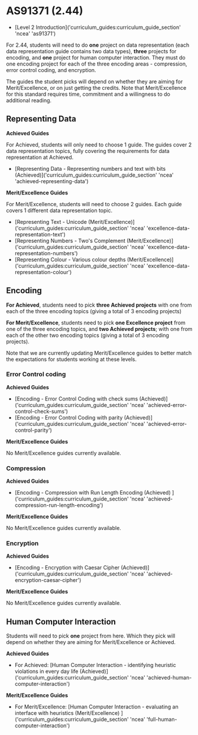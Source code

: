 # AS91371 (2.44)

- [Level 2 Introduction]('curriculum_guides:curriculum_guide_section' 'ncea' 'as91371')

For 2.44, students will need to do **one** project on data representation (each data representation guide contains two data types), **three** projects for encoding, and **one** project for human computer interaction.
They must do one encoding project for each of the three encoding areas - compression, error control coding, and encryption.

The guides the student picks will depend on whether they are aiming for Merit/Excellence, or on just getting the credits.
Note that Merit/Excellence for this standard requires time, commitment and a willingness to do additional reading.

## Representing Data

**Achieved Guides**

For Achieved, students will only need to choose 1 guide. The guides cover 2 data representation topics, fully covering the requirements for data representation at Achieved.

- [Representing Data - Representing numbers and text with bits (Achieved)]('curriculum_guides:curriculum_guide_section' 'ncea' 'achieved-representing-data')

**Merit/Excellence Guides**

For Merit/Excellence, students will need to choose 2 guides. Each guide covers 1 different data representation topic.

- [Representing Text - Unicode (Merit/Excellence)]('curriculum_guides:curriculum_guide_section' 'ncea' 'excellence-data-representation-text')
- [Representing Numbers - Two's Complement (Merit/Excellence)]('curriculum_guides:curriculum_guide_section' 'ncea' 'excellence-data-representation-numbers')
- [Representing Colour - Various colour depths (Merit/Excellence)]('curriculum_guides:curriculum_guide_section' 'ncea' 'excellence-data-representation-colour')

## Encoding

**For Achieved**, students need to pick **three Achieved projects** with one from each of the three encoding topics (giving a total of 3 encoding projects)

**For Merit/Excellence**, students need to pick **one Excellence project** from one of the three encoding topics, and **two Achieved projects**; with one from each of the other two encoding topics (giving a total of 3 encoding projects).

Note that we are currently updating Merit/Excellence guides to better match the expectations for students working at these levels.

### Error Control coding

**Achieved Guides**

- [Encoding - Error Control Coding with check sums (Achieved)]('curriculum_guides:curriculum_guide_section' 'ncea' 'achieved-error-control-check-sums')
- [Encoding - Error Control Coding with parity (Achieved)]('curriculum_guides:curriculum_guide_section' 'ncea' 'achieved-error-control-parity')

**Merit/Excellence Guides**

No Merit/Excellence guides currently available.

### Compression

**Achieved Guides**

- [Encoding - Compression with Run Length Encoding (Achieved) ]('curriculum_guides:curriculum_guide_section' 'ncea' 'achieved-compression-run-length-encoding')

**Merit/Excellence Guides**

No Merit/Excellence guides currently available.

### Encryption

**Achieved Guides**

- [Encoding - Encryption with Caesar Cipher (Achieved)]('curriculum_guides:curriculum_guide_section' 'ncea' 'achieved-encryption-caesar-cipher')

**Merit/Excellence Guides**

No Merit/Excellence guides currently available.

## Human Computer Interaction

Students will need to pick **one** project from here. Which they pick will depend on whether they are aiming for Merit/Excellence or Achieved.

**Achieved Guides**

- For Achieved: [Human Computer Interaction - identifying heuristic violations in every day life (Achieved)]('curriculum_guides:curriculum_guide_section' 'ncea' 'achieved-human-computer-interaction')

**Merit/Excellence Guides**

- For Merit/Excellence: [Human Computer Interaction - evaluating an interface with heuristics (Merit/Excellence) ]('curriculum_guides:curriculum_guide_section' 'ncea' 'full-human-computer-interaction')
